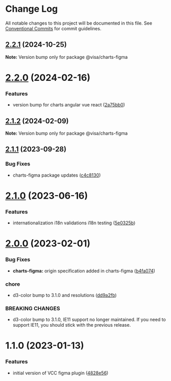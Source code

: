 # Change Log

All notable changes to this project will be documented in this file.
See [Conventional Commits](https://conventionalcommits.org) for commit guidelines.

## [2.2.1](https://github.com/visa/visa-chart-components/compare/@visa/charts-figma@2.2.0...@visa/charts-figma@2.2.1) (2024-10-25)

**Note:** Version bump only for package @visa/charts-figma

# [2.2.0](https://github.com/visa/visa-chart-components/compare/@visa/charts-figma@2.1.1...@visa/charts-figma@2.2.0) (2024-02-16)

### Features

- version bump for charts angular vue react ([2a75bb0](https://github.com/visa/visa-chart-components/commit/2a75bb0e33f3f42484e5bb50d3a5abe9d2592807))

## [2.1.2](https://github.com/visa/visa-chart-components/compare/@visa/charts-figma@2.1.1...@visa/charts-figma@2.1.2) (2024-02-09)

**Note:** Version bump only for package @visa/charts-figma

## [2.1.1](https://github.com/visa/visa-chart-components/compare/@visa/charts-figma@2.1.0...@visa/charts-figma@2.1.1) (2023-09-28)

### Bug Fixes

- charts-figma package updates ([c4c8130](https://github.com/visa/visa-chart-components/commit/c4c8130ed17c85709c84abd6be61d3145561107a))

# [2.1.0](https://github.com/visa/visa-chart-components/compare/@visa/charts-figma@2.0.0...@visa/charts-figma@2.1.0) (2023-06-16)

### Features

- internationalization i18n validations i18n testing ([5e0325b](https://github.com/visa/visa-chart-components/commit/5e0325b1c6727406d6964459afbd9ac0238e1cc6))

# [2.0.0](https://github.com/visa/visa-chart-components/compare/@visa/charts-figma@1.1.0...@visa/charts-figma@2.0.0) (2023-02-01)

### Bug Fixes

- **charts-figma:** origin specification added in charts-figma ([b4fa074](https://github.com/visa/visa-chart-components/commit/b4fa074561f098906a28cc7a486a9f23ae2692a0))

### chore

- d3-color bump to 3.1.0 and resolutions ([dd9a2fb](https://github.com/visa/visa-chart-components/commit/dd9a2fb369c44bab6607acb5229ceb656dce5561))

### BREAKING CHANGES

- d3-color bump to 3.1.0, IE11 support no longer maintained. If you need to support IE11, you should stick with the previous release.

# 1.1.0 (2023-01-13)

### Features

- initial version of VCC figma plugin ([4828e56](https://github.com/visa/visa-chart-components/commit/4828e5672e29a4548577cb536f978a937565d7a4))
